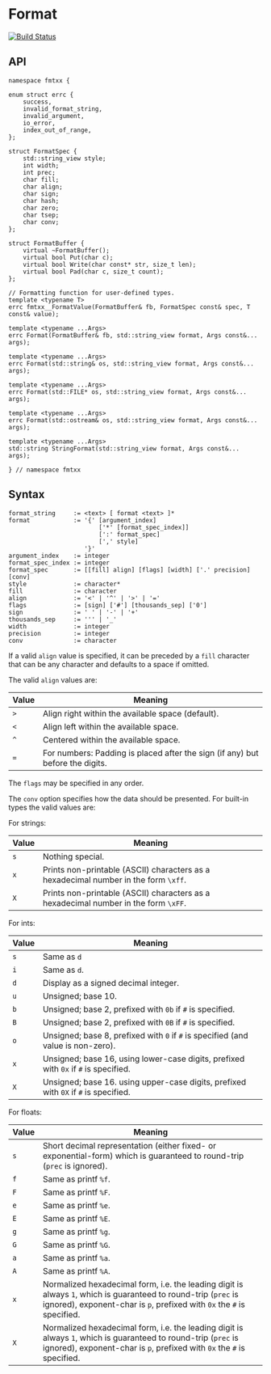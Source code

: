 # Format

[![Build Status](https://travis-ci.org/effzeh/Format.svg?branch=master)](https://travis-ci.org/effzeh/Format)

## API

    namespace fmtxx {

    enum struct errc {
        success,
        invalid_format_string,
        invalid_argument,
        io_error,
        index_out_of_range,
    };

    struct FormatSpec {
        std::string_view style;
        int width;
        int prec;
        char fill;
        char align;
        char sign;
        char hash;
        char zero;
        char tsep;
        char conv;
    };

    struct FormatBuffer {
        virtual ~FormatBuffer();
        virtual bool Put(char c);
        virtual bool Write(char const* str, size_t len);
        virtual bool Pad(char c, size_t count);
    };

    // Formatting function for user-defined types.
    template <typename T>
    errc fmtxx__FormatValue(FormatBuffer& fb, FormatSpec const& spec, T const& value);

    template <typename ...Args>
    errc Format(FormatBuffer& fb, std::string_view format, Args const&... args);

    template <typename ...Args>
    errc Format(std::string& os, std::string_view format, Args const&... args);

    template <typename ...Args>
    errc Format(std::FILE* os, std::string_view format, Args const&... args);

    template <typename ...Args>
    errc Format(std::ostream& os, std::string_view format, Args const&... args);

    template <typename ...Args>
    std::string StringFormat(std::string_view format, Args const&... args);

    } // namespace fmtxx

## Syntax

    format_string     := <text> [ format <text> ]*
    format            := '{' [argument_index]
                             ['*' [format_spec_index]]
                             [':' format_spec]
                             [',' style]
                         '}'
    argument_index    := integer
    format_spec_index := integer
    format_spec       := [[fill] align] [flags] [width] ['.' precision] [conv]
    style             := character*
    fill              := character
    align             := '<' | '^' | '>' | '='
    flags             := [sign] ['#'] [thousands_sep] ['0']
    sign              := ' ' | '-' | '+'
    thousands_sep     := ''' | '_'
    width             := integer
    precision         := integer
    conv              := character

If a valid `align` value is specified, it can be preceded by a `fill` character
that can be any character and defaults to a space if omitted.

The valid `align` values are:

Value | Meaning
------|---------
`>`	| Align right within the available space (default).
`<`	| Align left within the available space.
`^`	| Centered within the available space.
`=`	| For numbers: Padding is placed after the sign (if any) but before the digits.

The `flags` may be specified in any order.

The `conv` option specifies how the data should be presented. For built-in
types the valid values are:

For strings:

Value | Meaning
------|--------
`s`   | Nothing special.
`x`   | Prints non-printable (ASCII) characters as a hexadecimal number in the form `\xff`.
`X`   | Prints non-printable (ASCII) characters as a hexadecimal number in the form `\xFF`.

For ints:

Value | Meaning
------|--------
`s`   | Same as `d`
`i`	  | Same as `d`.
`d`	  | Display as a signed decimal integer.
`u`   | Unsigned; base 10.
`b`	  | Unsigned; base 2, prefixed with `0b` if `#` is specified.
`B`   | Unsigned; base 2, prefixed with `0B` if `#` is specified.
`o`	  | Unsigned; base 8, prefixed with `0` if `#` is specified (and value is non-zero).
`x`   | Unsigned; base 16, using lower-case digits, prefixed with `0x` if `#` is specified.
`X`   | Unsigned; base 16. using upper-case digits, prefixed with `0X` if `#` is specified.

For floats:

Value | Meaning
------|--------
`s`   | Short decimal representation (either fixed- or exponential-form) which is guaranteed to round-trip (`prec` is ignored).
`f`   | Same as printf `%f`.
`F`   | Same as printf `%F`.
`e`   | Same as printf `%e`.
`E`   | Same as printf `%E`.
`g`   | Same as printf `%g`.
`G`   | Same as printf `%G`.
`a`   | Same as printf `%a`.
`A`   | Same as printf `%A`.
`x`   | Normalized hexadecimal form, i.e. the leading digit is always `1`, which is guaranteed to round-trip (`prec` is ignored), exponent-char is `p`, prefixed with `0x` the `#` is specified.
`X`   | Normalized hexadecimal form, i.e. the leading digit is always `1`, which is guaranteed to round-trip (`prec` is ignored), exponent-char is `p`, prefixed with `0x` the `#` is specified.
